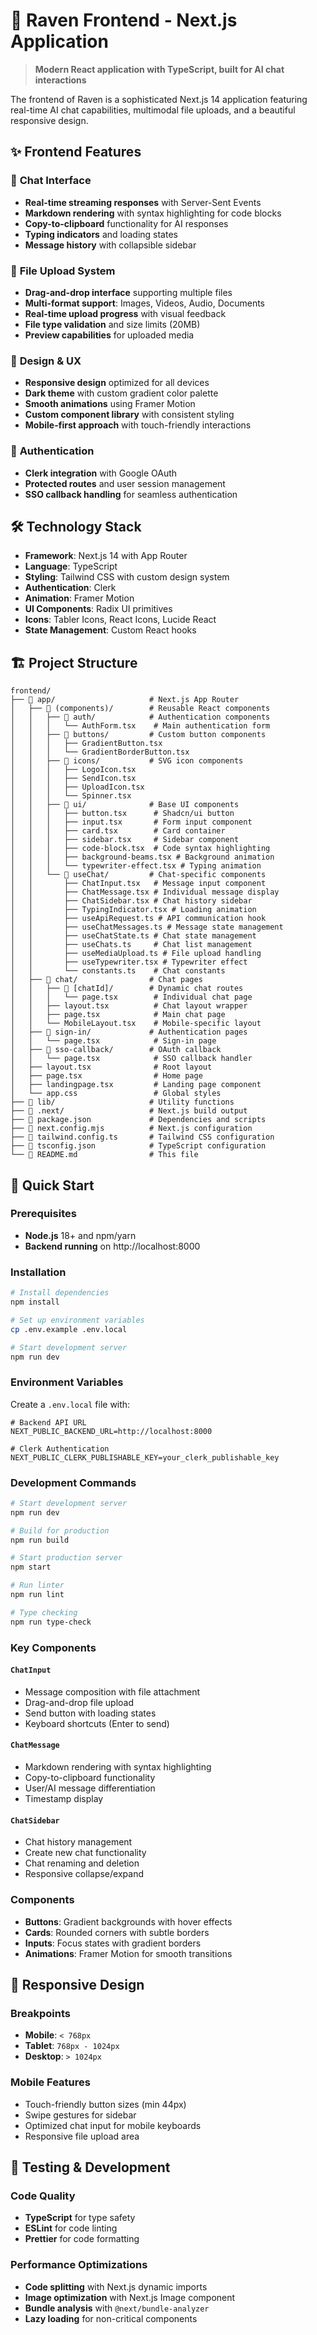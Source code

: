 # 🎨 Raven Frontend - Next.js Application

> **Modern React application with TypeScript, built for AI chat interactions**

The frontend of Raven is a sophisticated Next.js 14 application featuring real-time AI chat capabilities, multimodal file uploads, and a beautiful responsive design.

## ✨ Frontend Features

### 🤖 **Chat Interface**
- **Real-time streaming responses** with Server-Sent Events
- **Markdown rendering** with syntax highlighting for code blocks
- **Copy-to-clipboard** functionality for AI responses
- **Typing indicators** and loading states
- **Message history** with collapsible sidebar

### 📁 **File Upload System**
- **Drag-and-drop interface** supporting multiple files
- **Multi-format support**: Images, Videos, Audio, Documents
- **Real-time upload progress** with visual feedback
- **File type validation** and size limits (20MB)
- **Preview capabilities** for uploaded media

### 🎨 **Design & UX**
- **Responsive design** optimized for all devices
- **Dark theme** with custom gradient color palette
- **Smooth animations** using Framer Motion
- **Custom component library** with consistent styling
- **Mobile-first approach** with touch-friendly interactions

### 🔐 **Authentication**
- **Clerk integration** with Google OAuth
- **Protected routes** and user session management
- **SSO callback handling** for seamless authentication

## 🛠️ Technology Stack

- **Framework**: Next.js 14 with App Router
- **Language**: TypeScript
- **Styling**: Tailwind CSS with custom design system
- **Authentication**: Clerk
- **Animation**: Framer Motion
- **UI Components**: Radix UI primitives
- **Icons**: Tabler Icons, React Icons, Lucide React
- **State Management**: Custom React hooks

## 🏗️ Project Structure

```
frontend/
├── 📁 app/                     # Next.js App Router
│   ├── 📁 (components)/        # Reusable React components
│   │   ├── 📁 auth/            # Authentication components
│   │   │   └── AuthForm.tsx    # Main authentication form
│   │   ├── 📁 buttons/         # Custom button components
│   │   │   ├── GradientButton.tsx
│   │   │   └── GradientBorderButton.tsx
│   │   ├── 📁 icons/           # SVG icon components
│   │   │   ├── LogoIcon.tsx
│   │   │   ├── SendIcon.tsx
│   │   │   ├── UploadIcon.tsx
│   │   │   └── Spinner.tsx
│   │   ├── 📁 ui/              # Base UI components
│   │   │   ├── button.tsx      # Shadcn/ui button
│   │   │   ├── input.tsx       # Form input component
│   │   │   ├── card.tsx        # Card container
│   │   │   ├── sidebar.tsx     # Sidebar component
│   │   │   ├── code-block.tsx  # Code syntax highlighting
│   │   │   ├── background-beams.tsx # Background animation
│   │   │   └── typewriter-effect.tsx # Typing animation
│   │   └── 📁 useChat/         # Chat-specific components
│   │       ├── ChatInput.tsx   # Message input component
│   │       ├── ChatMessage.tsx # Individual message display
│   │       ├── ChatSidebar.tsx # Chat history sidebar
│   │       ├── TypingIndicator.tsx # Loading animation
│   │       ├── useApiRequest.ts # API communication hook
│   │       ├── useChatMessages.ts # Message state management
│   │       ├── useChatState.ts # Chat state management
│   │       ├── useChats.ts     # Chat list management
│   │       ├── useMediaUpload.ts # File upload handling
│   │       ├── useTypewriter.tsx # Typewriter effect
│   │       └── constants.ts    # Chat constants
│   ├── 📁 chat/                # Chat pages
│   │   ├── 📁 [chatId]/        # Dynamic chat routes
│   │   │   └── page.tsx        # Individual chat page
│   │   ├── layout.tsx          # Chat layout wrapper
│   │   ├── page.tsx            # Main chat page
│   │   └── MobileLayout.tsx    # Mobile-specific layout
│   ├── 📁 sign-in/             # Authentication pages
│   │   └── page.tsx            # Sign-in page
│   ├── 📁 sso-callback/        # OAuth callback
│   │   └── page.tsx            # SSO callback handler
│   ├── layout.tsx              # Root layout
│   ├── page.tsx                # Home page
│   ├── landingpage.tsx         # Landing page component
│   └── app.css                 # Global styles
├── 📁 lib/                     # Utility functions
├── 📁 .next/                   # Next.js build output
├── 📄 package.json             # Dependencies and scripts
├── 📄 next.config.mjs          # Next.js configuration
├── 📄 tailwind.config.ts       # Tailwind CSS configuration
├── 📄 tsconfig.json            # TypeScript configuration
└── 📄 README.md                # This file
```

## 🚀 Quick Start

### Prerequisites
- **Node.js** 18+ and npm/yarn
- **Backend running** on http://localhost:8000

### Installation

```bash
# Install dependencies
npm install

# Set up environment variables
cp .env.example .env.local

# Start development server
npm run dev
```

### Environment Variables

Create a `.env.local` file with:

```env
# Backend API URL
NEXT_PUBLIC_BACKEND_URL=http://localhost:8000

# Clerk Authentication
NEXT_PUBLIC_CLERK_PUBLISHABLE_KEY=your_clerk_publishable_key
```

### Development Commands

```bash
# Start development server
npm run dev

# Build for production
npm run build

# Start production server
npm start

# Run linter
npm run lint

# Type checking
npm run type-check
```

### **Key Components**

#### `ChatInput`
- Message composition with file attachment
- Drag-and-drop file upload
- Send button with loading states
- Keyboard shortcuts (Enter to send)

#### `ChatMessage`
- Markdown rendering with syntax highlighting
- Copy-to-clipboard functionality
- User/AI message differentiation
- Timestamp display

#### `ChatSidebar`
- Chat history management
- Create new chat functionality
- Chat renaming and deletion
- Responsive collapse/expand

### **Components**
- **Buttons**: Gradient backgrounds with hover effects
- **Cards**: Rounded corners with subtle borders
- **Inputs**: Focus states with gradient borders
- **Animations**: Framer Motion for smooth transitions

## 📱 Responsive Design

### **Breakpoints**
- **Mobile**: `< 768px`
- **Tablet**: `768px - 1024px`
- **Desktop**: `> 1024px`

### **Mobile Features**
- Touch-friendly button sizes (min 44px)
- Swipe gestures for sidebar
- Optimized chat input for mobile keyboards
- Responsive file upload area

## 🧪 Testing & Development

### **Code Quality**
- **TypeScript** for type safety
- **ESLint** for code linting
- **Prettier** for code formatting

### **Performance Optimizations**
- **Code splitting** with Next.js dynamic imports
- **Image optimization** with Next.js Image component
- **Bundle analysis** with `@next/bundle-analyzer`
- **Lazy loading** for non-critical components